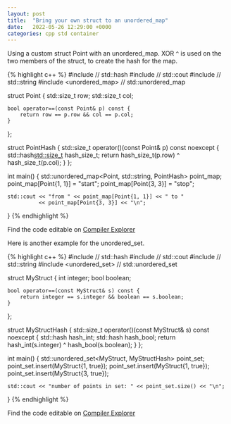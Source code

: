 ```yaml
---
layout: post
title:  "Bring your own struct to an unordered_map"
date:   2022-05-26 12:29:00 +0000
categories: cpp std container
---
```


Using a custom struct Point with an unordered_map.
XOR `^` is used on the two members of the struct, to create the hash for the map.

{% highlight c++ %}
#include <functional> // std::hash
#include <iostream> // std::cout
#include <string> // std::string
#include <unordered_map> // std::unordered_map

struct Point {
    std::size_t row;
    std::size_t col;

    bool operator==(const Point& p) const {
        return row == p.row && col == p.col;
    }
};

struct PointHash {
    std::size_t operator()(const Point& p) const noexcept {
        std::hash<std::size_t> hash_size_t;
        return hash_size_t(p.row) ^ hash_size_t(p.col);
    }
};

int main() {
    std::unordered_map<Point, std::string, PointHash> point_map;
    point_map[Point{1, 1}] = "start";
    point_map[Point{3, 3}] = "stop";

    std::cout << "from " << point_map[Point{1, 1}] << " to "
              << point_map[Point{3, 3}] << "\n";
}
{% endhighlight %}

Find the code editable on [Compiler Explorer](https://godbolt.org/z/bYW7fG6cf)

Here is another example for the unordered_set.

{% highlight c++ %}
#include <functional>     // std::hash
#include <iostream>       // std::cout
#include <string>         // std::string
#include <unordered_set>  // std::unordered_set

struct MyStruct {
    int integer;
    bool boolean;

    bool operator==(const MyStruct& s) const {
        return integer == s.integer && boolean == s.boolean;
    }
};

struct MyStructHash {
    std::size_t operator()(const MyStruct& s) const noexcept {
        std::hash<int> hash_int;
        std::hash<bool> hash_bool;
        return hash_int(s.integer) ^ hash_bool(s.boolean);
    }
};

int main() {
    std::unordered_set<MyStruct, MyStructHash> point_set;
    point_set.insert(MyStruct{1, true});
    point_set.insert(MyStruct{1, true});
    point_set.insert(MyStruct{3, true});

    std::cout << "number of points in set: " << point_set.size() << "\n";
}
{% endhighlight %}

Find the code editable on [Compiler Explorer](https://godbolt.org/z/xP1TfzKer)